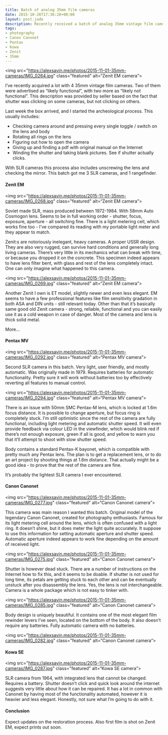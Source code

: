 ```yaml
---
title: Batch of analog 35mm film cameras
date: 2015-10-26T17:36:28+00:00
layout: post.jade
description: Recently received a batch of analog 35mm vintage film cameras. This post contains first impressions, pictures and plans of repair. Featuring Zenit EM, Pentax MV, Canon Canonet and Kowa SE cameras.
tags:
- photography
- Canon Canonet
- Pentax
- Kowa
- Zenit
- 35mm
---
```


<img src="https://alexsavin.me/photos/2015-11-01-35mm-cameras/IMG_0264.jpg" class="featured" alt=“Zenit EM camera”>

I’ve recently acquired a lot with 4 35mm vintage film cameras. Two of them were advertised as “likely functional”, with two more as “likely not functional”. This description was provided by seller based on the fact that shutter was clicking on some cameras, but not clicking on others.

Last week the box arrived, and I started the archeological process. This usually includes:

* Checking camera around and pressing every single toggle / switch on the lens and body
* Rotating all rings on the lens
* Figuring out how to open the camera
* Giving up and finding a pdf with original manual on the Internet
* Winding the shutter and taking blank pictures. See if shutter actually clicks.

With SLR cameras this process also includes unscrewing the lens and checking the mirror. This batch got me 3 SLR cameras, and 1 rangefinder.

#### Zenit EM

<img src="https://alexsavin.me/photos/2015-11-01-35mm-cameras/IMG_0268.jpg" class="featured" alt=“Zenit EM camera”>

Soviet made SLR, mass produced between 1972-1984. With 58mm Auto Cosmogon lens. Seems to be in full working order - shutter, focus, exposure, aperture - all switching fine. There is a light metering cell, which works fine too - I’ve compared its reading with my portable light meter and they appear to match.

Zenit:s are notoriously inelegant, heavy cameras. A proper USSR design. They are also very rugged, can survive hard conditions and generally long living cameras. There’s very little in its mechanics what can break with time, or because you dropped it on the concrete. This specimen indeed appears to have lens filter bent, with glass and rest of the lens completely intact. One can only imagine what happened to this camera.

<img src="https://alexsavin.me/photos/2015-11-01-35mm-cameras/IMG_0269.jpg" class="featured" alt=“Zenit EM camera”>

Another Zenit I own is ET model, slightly newer and even less elegant. EM seems to have a few professional features like film sensitivity gradation in both ASA and DIN units - still relevant today. Other than that it’s basically same good old Zenit camera - strong, reliable, functional and you can easily use it as a cold weapon in case of danger. Most of the camera and lens is thick solid metal.

More...

#### Pentax MV

<img src="https://alexsavin.me/photos/2015-11-01-35mm-cameras/IMG_0292.jpg" class="featured" alt=“Pentax MV camera”>

Second SLR camera in this batch. Very light, user friendly, and mostly automatic. Was originally made in 1979. Requires batteries for automatic functionality. Pretty sure it will work without batteries too by effectively reverting all features to manual control.

<img src="https://alexsavin.me/photos/2015-11-01-35mm-cameras/IMG_0294.jpg" class="featured" alt=“Pentax MV camera”>

There is an issue with 50mm SMC Pentax-M lens, which is locked at 1.6m focus distance. It is possible to change aperture, but focus ring is completely stuck. I’m still optimistic since the rest of the camera are fully functional, including light metering and automatic shutter speed. It will even provide feedback via colour LED in the viewfinder, which would blink red if there’s not enough exposure, green if all is good, and yellow to warn you that it’ll attempt to shoot with slow shutter speed.

Body contains a standard Pentax-K bayonet, which is compatible with pretty much any Pentax lens. The plan is to get a replacement lens, or to do an art project by shooting things at 1.6m distance. That actually might be a good idea - to prove that the rest of the camera are fine.

It’s probably the lightest SLR camera I ever encountered.

#### Canon Canonet

<img src="https://alexsavin.me/photos/2015-11-01-35mm-cameras/IMG_0277.jpg" class="featured" alt=“Canon Canonet camera”>

This camera was main reason I wanted this batch. Original model of the legendary Canon Canonet, created for photography enthusiasts. Famous for its light metering cell around the lens, which is often confused with a light ring. It doesn’t shine, but it does meter the light quite accurately. It suppose to use this information for setting automatic aperture and shutter speed. Automatic aperture indeed appears to work fine depending on the amount of received light. 

<img src="https://alexsavin.me/photos/2015-11-01-35mm-cameras/IMG_0275.jpg" class="featured" alt=“Canon Canonet camera”>

Shutter is however dead stuck. There are a number of instructions on the Internet how to fix this, and it seems to be doable. If shutter is not used for long time, its petals are getting stuck to each other and can be eventually unstuck after you disassembly the lens. Yes, the lens is not interchangeable. Camera is a whole package which is not easy to tinker with.

<img src="https://alexsavin.me/photos/2015-11-01-35mm-cameras/IMG_0285.jpg" class="featured" alt=“Canon Canonet camera”>

Body design is uniquely beautiful. It contains one of the most elegant film rewinder levers I’ve seen, located on the bottom of the body. It also doesn’t require any batteries. Fully automatic camera with no batteries.

<img src="https://alexsavin.me/photos/2015-11-01-35mm-cameras/IMG_0282.jpg" class="featured" alt=“Canon Canonet camera”>

#### Kowa SE

<img src="https://alexsavin.me/photos/2015-11-01-35mm-cameras/IMG_0287.jpg" class="featured" alt=“Kowa SE camera”>

SLR camera from 1964, with integrated lens that cannot be changed. Requires a battery. Shutter doesn’t click and quick look around the internet suggests very little about how it can be repaired. It has a lot in common with Canonet by having most of the functionality automated, however it is heavier and less elegant. Honestly, not sure what I’m going to do with it.

#### Conclusion

Expect updates on the restoration process. Also first film is shot on Zenit EM, expect prints out soon.
